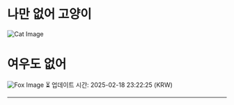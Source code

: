 
# 나만 없어 고양이

![Cat Image](https://cdn2.thecatapi.com/images/e94.jpg)

# 여우도 없어
![Fox Image](https://randomfox.ca/images/77.jpg)
⏳ 업데이트 시간: 2025-02-18 23:22:25 (KRW)

---
